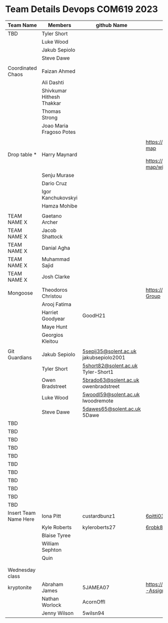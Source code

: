 # Team Details Devops COM619 2023           


    
| Team Name   | Members     | github Name  | shared repo | shared project | on line app |
| ----------- | ----------- | ------------ | ----------- | -------------- | ----------- |
| TBD         | Tyler Short |              |             |                |             |
|             | Luke Wood   |              |             |                |             |
|             | Jakub Sepiolo |              |             |                |             |
|             | Steve Dawe  |              |             |                |             |
|             |             |              |             |                |             |
| Coordinated Chaos        | Faizan Ahmed  |              |             |                |             |
|             | Ali Dashti     |              |             |                |             |
|             | Shivkumar Hithesh Thakkar  |              |             |                |             |
|             | Thomas Strong   |              |             |                |             |
|             | Joao Maria Fragoso Potes   |              |             |                |             |
|             |             |              |             |                |             |
| Drop table * |  Harry Maynard |              |  https://github.com/jrykns/not-a-virus-map <BR><BR>  https://github.com/jrykns/not-a-virus-map/wiki | https://github.com/users/jrykns/projects/1       |   https://com619-devops.uksouth.cloudapp.azure.com           |
|             |  Senju Murase   |              |             |                |             |
|             |  Dario Cruz  |              |             |                |             |
|             |  Igor Kanchukovskyi       |              |             |                |             |
|             | Hamza Mohibe |              |             |                |             |
|             |             |              |             |                |             |
| TEAM NAME X | Gaetano Archer |              |             |                |             |
| TEAM NAME X| Jacob Shattock |              |             |                |             |
| TEAM NAME X| Danial Agha |              |             |                |             |
| TEAM NAME X| Muhammad Sajid |              |             |                |             |
| TEAM NAME X | Josh Clarke |              |             |                |             |
|          |             |              |             |                |             |
| Mongoose | Theodoros Christou  |  |  https://github.com/GoodH21/DevOps-Group           |                | http://com619-mongeese.uksouth.cloudapp.azure.com:3000            |
|          |Arooj Fatima |              |             |                |             |
|          |Harriet Goodyear | GoodH21             |             |                |             |
|          |Maye Hunt |              |             |                |             |
|          |Georgios Kleitou |              |             |                |             |
|          |             |              |             |                |             |
| Git Guardians |Jakub Sepiolo | 5sepij35@solent.ac.uk <BR> jakubsepiolo2001 |             |                |             |
|          |  Tyler Short | 5short82@solent.ac.uk <BR> Tyler-Short1 |             |                |             |
|          |  Owen Bradstreet | 5brado63@solent.ac.uk <BR> owenbradstreet |             |                |             |
|          |  Luke Wood | 5woodl59@solent.ac.uk <BR> lwoodremote |             |                |             |
|          |  Steve Dawe | 5dawes65@solent.ac.uk <BR> 5Dawe |             |                |             |
| TBD         |             |              |             |                |             |
| TBD         |             |              |             |                |             |
| TBD         |             |              |             |                |             |
| TBD         |             |              |             |                |             |
| TBD         |             |              |             |                |             |
| TBD         |             |              |             |                |             |
| TBD         |             |              |             |                |             |
| TBD         |             |              |             |                |             |
| TBD         |             |              |             |                |             |
| TBD         |             |              |             |                |             |
| TBD         |             |              |             |                |             |
| Insert Team Name Here         | Iona Pitt   |  custardbunz1  |  6pitti03@solant.ac.uk           |                |             |
|         |  Kyle Roberts           |  kyleroberts27      |  6robk81@solent.ac.uk           |                |             |
|          | Blaise Tyree     |              |             |                |             |
|         | William Sephton   |              |             |                |             |
|          | Quin        |              |             |                |             |
|         |             |              |             |                |             |
|          |             |              |             |                |             |
| Wednesday class         |             |              |             |                |             |
| kryptonite  | Abraham James |   5JAMEA07 |  https://github.com/ArconOffl/COM619-Assignment1   |  https://github.com/users/ArconOffl/projects/2    |   http://ntworlock.uksouth.cloudapp.azure.com:8080/          |
|             | Nathan Worlock  | AcornOffl |             |                |             |
|             | Jenny Wilson | 5wilsn94     |             |                |             |

